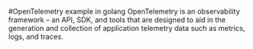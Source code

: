 #OpenTelemetry example in golang
OpenTelemetry is an observability framework – an API, SDK, and tools that are designed to aid in the generation and collection of application telemetry data such as metrics, logs, and traces.
